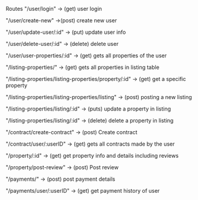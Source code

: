 Routes
  "/user/login" -> (get) user login
  
  "/user/create-new" ->(post)  create new user
  
  "/user/update-user/:id" -> (put) update user info
  
  "/user/delete-user/:id" ->  (delete) delete user
  
  "/user/user-properties/:id" -> (get) gets all properties of the user
  
  "/listing-properties/" -> (get) gets all properties in listing table
  
  "/listing-properties/listing-properties/property/:id" -> (get) get a specific property
  
  "/listing-properties/listing-properties/listing" -> (post) posting a new listing
  
  "/listing-properties/listing/:id" -> (puts) update a property in listing
  
  "/listing-properties/listing/:id" -> (delete) delete a property in listing
  
  "/contract/create-contract" -> (post) Create contract
  
  "/contract/user/:userID" -> (get) gets all contracts made by the user
  
  "/property/:id" -> (get) get property info and details including reviews
  
  "/property/post-review" -> (post) Post review
  
  "/payments/" -> (post)  post payment details
  
  "/payments/user/:userID" -> (get) get payment history of user
  
  
